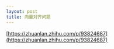 ```yaml
---
layout: post
title: 向量对齐问题
---
```


[https://zhuanlan.zhihu.com/p/93824687](https://zhuanlan.zhihu.com/p/93824687)
